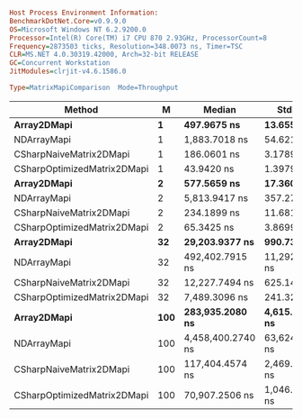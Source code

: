 ```ini

Host Process Environment Information:
BenchmarkDotNet.Core=v0.9.9.0
OS=Microsoft Windows NT 6.2.9200.0
Processor=Intel(R) Core(TM) i7 CPU 870 2.93GHz, ProcessorCount=8
Frequency=2873503 ticks, Resolution=348.0073 ns, Timer=TSC
CLR=MS.NET 4.0.30319.42000, Arch=32-bit RELEASE
GC=Concurrent Workstation
JitModules=clrjit-v4.6.1586.0

Type=MatrixMapiComparison  Mode=Throughput  

```
|                      Method |   M |            Median |         StdDev |
|---------------------------- |---- |------------------ |--------------- |
|             **Array2DMapi** |   **1** |       **497.9675 ns** |     **13.6553 ns** |
|                 NDArrayMapi |   1 |     1,883.7018 ns |     54.6214 ns |
|     CSharpNaiveMatrix2DMapi |   1 |       186.0601 ns |      3.1789 ns |
| CSharpOptimizedMatrix2DMapi |   1 |        43.9420 ns |      1.3979 ns |
|                 **Array2DMapi** |   **2** |       **577.5659 ns** |     **17.3601 ns** |
|                 NDArrayMapi |   2 |     5,813.9417 ns |    357.2733 ns |
|     CSharpNaiveMatrix2DMapi |   2 |       234.1899 ns |     11.6817 ns |
| CSharpOptimizedMatrix2DMapi |   2 |        65.3425 ns |      3.8699 ns |
|                 **Array2DMapi** |  **32** |    **29,203.9377 ns** |    **990.7337 ns** |
|                 NDArrayMapi |  32 |   492,402.7915 ns | 11,292.1510 ns |
|     CSharpNaiveMatrix2DMapi |  32 |    12,227.7494 ns |    625.1434 ns |
| CSharpOptimizedMatrix2DMapi |  32 |     7,489.3096 ns |    241.3284 ns |
|                 **Array2DMapi** | **100** |   **283,935.2080 ns** |  **4,615.1845 ns** |
|                 NDArrayMapi | 100 | 4,458,400.2740 ns | 63,624.1472 ns |
|     CSharpNaiveMatrix2DMapi | 100 |   117,404.4574 ns |  2,469.5666 ns |
| CSharpOptimizedMatrix2DMapi | 100 |    70,907.2506 ns |  1,046.6860 ns |
